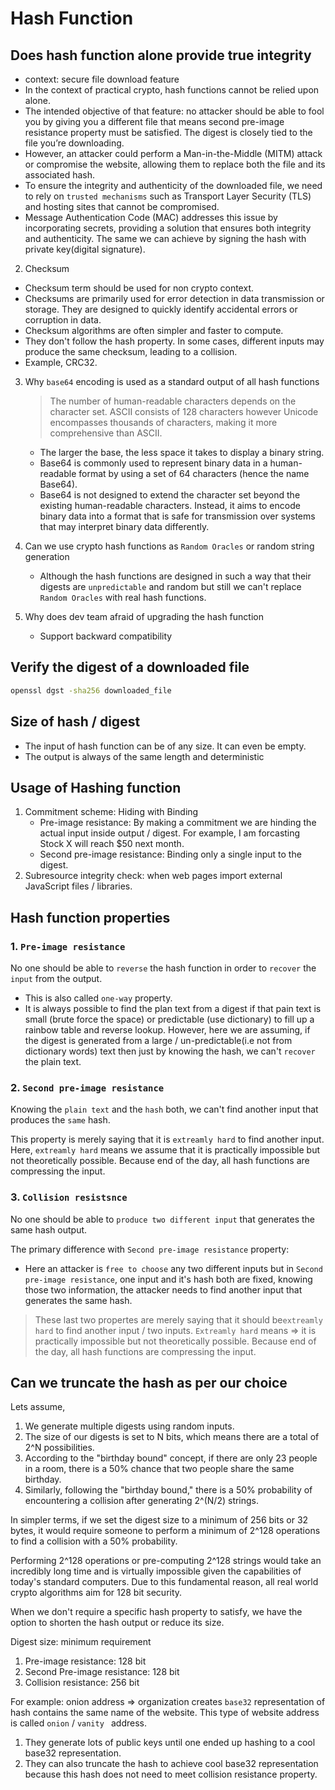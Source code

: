 # Hash Function

## Does hash function alone provide true integrity
- context: secure file download feature
- In the context of practical crypto, hash functions cannot be relied upon alone.
- The intended objective of that feature: no attacker should be able to fool you by giving you a different file that means second pre-image resistance property must be satisfied. The digest is closely tied to the file you’re downloading.
- However, an attacker could perform a Man-in-the-Middle (MITM) attack or compromise the website, allowing them to replace both the file and its associated hash.
- To ensure the integrity and authenticity of the downloaded file, we need to rely on `trusted mechanisms` such as Transport Layer Security (TLS) and hosting sites that cannot be compromised.
- Message Authentication Code (MAC) addresses this issue by incorporating secrets, providing a solution that ensures both integrity and authenticity. The same we can achieve by signing the hash with private key(digital signature).

2. Checksum
- Checksum term should be used for non crypto context.
- Checksums are primarily used for error detection in data transmission or storage. They are designed to quickly identify accidental errors or corruption in data.
- Checksum algorithms are often simpler and faster to compute.
- They don't follow the hash property. In some cases, different inputs may produce the same checksum, leading to a collision.
- Example, CRC32.

3. Why `base64` encoding is used as a standard output of all hash functions
    > The number of human-readable characters depends on the character set. ASCII consists of 128 characters however Unicode encompasses thousands of characters, making it more comprehensive than ASCII.
    - The larger the base, the less space it takes to display a binary string. 
    - Base64 is commonly used to represent binary data in a human-readable format by using a set of 64 characters (hence the name Base64).
    - Base64 is not designed to extend the character set beyond the existing human-readable characters. Instead, it aims to encode binary data into a format that is safe for transmission over systems that may interpret binary data differently.

4. Can we use crypto hash functions as `Random Oracles` or random string generation
    - Although the hash functions are designed in such a way that their digests are `unpredictable` and random but still we can't replace `Random Oracles` with real hash functions.

5. Why does dev team afraid of upgrading the hash function
    - Support backward compatibility

## Verify the digest of a downloaded file
```bash
openssl dgst -sha256 downloaded_file
```

## Size of hash / digest
- The input of hash function can be of any size. It can even be empty. 
- The output is always of the same length and deterministic

## Usage of Hashing function
1. Commitment scheme: Hiding with Binding
    - Pre-image resistance: By making a commitment we are hinding the actual input inside output / digest. For example, I am forcasting Stock X will reach $50 next month.
    - Second pre-image resistance: Binding only a single input to the digest.
2. Subresource integrity check: when web pages import external JavaScript files / libraries. 

## Hash function properties

### 1. `Pre-image resistance`
No one should be able to `reverse` the hash function in order to `recover` the `input` from the output.

- This is also called `one-way` property.
- It is always possible to find the plan text from a digest if that pain text is small (brute force the space) or predictable (use dictionary) to fill up a rainbow table and reverse lookup. However, here we are assuming, if the digest is generated from a large / un-predictable(i.e not from dictionary words) text then just by knowing the hash, we can't `recover` the plain text.
  
### 2. `Second pre-image resistance`
Knowing the `plain text` and the `hash` both, we can't find another input that produces the `same` hash.

This property is merely saying that it is `extreamly hard` to find another input.
Here, `extreamly hard` means we assume that it is practically impossible but not theoretically possible. Because end of the day, all hash functions are compressing the input.

### 3. `Collision resistsnce`
No one should be able to `produce two different input` that generates the same hash output.

The primary difference with `Second pre-image resistance` property:

- Here an attacker is `free to choose` any two different inputs but in `Second pre-image resistance`, one input and it's hash both are fixed, knowing those two information, the attacker needs to find another input that generates the same hash.

> These last two propertes are merely saying that it should be`extreamly hard` to find another input / two inputs. `Extreamly hard` means => it is practically impossible but not theoretically possible. Because end of the day, all hash functions are compressing the input.

## Can we truncate the hash as per our choice
Lets assume,
1. We generate multiple digests using random inputs.
2. The size of our digests is set to N bits, which means there are a total of 2^N possibilities.
3. According to the "birthday bound" concept, if there are only 23 people in a room, there is a 50% chance that two people share the same birthday.
4. Similarly, following the "birthday bound," there is a 50% probability of encountering a collision after generating 2^(N/2) strings.

In simpler terms, if we set the digest size to a minimum of 256 bits or 32 bytes, it would require someone to perform a minimum of 2^128 operations to find a collision with a 50% probability.

Performing 2^128 operations or pre-computing 2^128 strings would take an incredibly long time and is virtually impossible given the capabilities of today's standard computers. Due to this fundamental reason, all real world crypto algorithms aim for 128 bit security.

When we don't require a specific hash property to satisfy, we have the option to shorten the hash output or reduce its size.

Digest size: minimum requirement

1. Pre-image resistance: 128 bit
2. Second Pre-image resistance: 128 bit
3. Collision resistance: 256 bit

For example: onion address => organization creates `base32` representation of hash contains the same name of the website. This type of website address is called `onion` /  `vanity ` address. 

1. They generate lots of public keys until one ended up hashing to a cool base32 representation.
2. They can also truncate the hash to achieve cool base32 representation because this hash does not need to meet collision resistance property.
